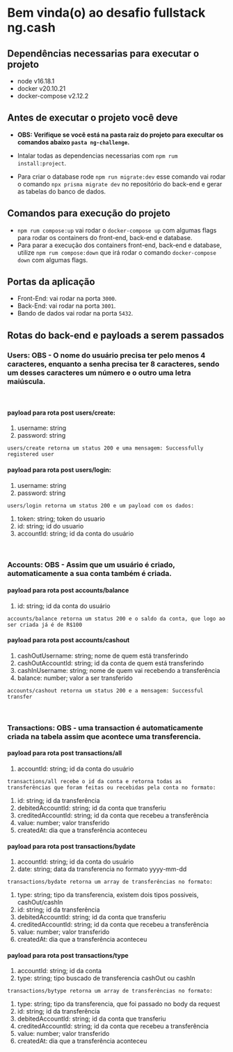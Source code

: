 # Bem vinda(o) ao desafio fullstack ng.cash

## Dependências necessarias para executar o projeto

- node v16.18.1
- docker v20.10.21
- docker-compose v2.12.2

## Antes de executar o projeto você deve

- **OBS: Verifique se você está na pasta raiz do projeto para execultar os comandos abaixo `pasta ng-challenge`.**

- Intalar todas as dependencias necessarias com `npm rum install:project`.
- Para criar o database rode `npm run migrate:dev` esse comando vai rodar o comando `npx prisma migrate dev` no repositório do back-end e gerar as tabelas do banco de dados.

## Comandos para execução do projeto

- `npm rum compose:up` vai rodar o `docker-compose up` com algumas flags para rodar os containers do front-end, back-end e database.
- Para parar a execução dos containers front-end, back-end e database, utilize `npm rum compose:down` que irá rodar o comando `docker-compose down` com algumas flags.

## Portas da aplicação

- Front-End: vai rodar na porta `3000`.
- Back-End: vai rodar na porta `3001`.
- Bando de dados vai rodar na porta `5432`.

## Rotas do back-end e payloads a serem passados

### Users: OBS - O nome do usuário precisa ter pelo menos 4 caracteres, enquanto a senha precisa ter 8 caracteres, sendo um desses caracteres um número e o outro uma letra maiúscula.

<br />

#### payload para rota post users/create:

1. username: string
2. password: string

`users/create retorna um status 200 e uma mensagem: Successfully registered user`

#### payload para rota post users/login:

1. username: string
2. password: string

`users/login retorna um status 200 e um payload com os dados:`

1. token: string; token do usuario
2. id: string; id do usuario
3. accountId: string; id da conta do usuário

<br />

### Accounts: OBS - Assim que um usuário é criado, automaticamente a sua conta também é criada.

#### payload para rota post accounts/balance

1. id: string; id da conta do usuário

`accounts/balance retorna um status 200 e o saldo da conta, que logo ao ser criada já é de R$100`

#### payload para rota post accounts/cashout

1. cashOutUsername: string; nome de quem está transferindo
2. cashOutAccountId: string; id da conta de quem está transferindo
3. cashInUsername: string; nome de quem vai recebendo a transferência
4. balance: number; valor a ser transferido

`accounts/cashout retorna um status 200 e a mensagem: Successful transfer`

<br />

### Transactions: OBS - uma transaction é automaticamente criada na tabela assim que acontece uma transferencia.

#### payload para rota post transactions/all

1. accountId: string; id da conta do usuário

`transactions/all recebe o id da conta e retorna todas as transferências que foram feitas ou recebidas pela conta no formato:`

1. id: string; id da transferência
2. debitedAccountId: string; id da conta que transferiu
3. creditedAccountId: string; id da conta que recebeu a transferência
4. value: number; valor transferido
5. createdAt: dia que a transferência aconteceu

#### payload para rota post transactions/bydate

1. accountId: string; id da conta do usuário
2. date: string; data da transferencia no formato yyyy-mm-dd

`transactions/bydate retorna um array de transferências no formato:`

1. type: string; tipo da transferencia, existem dois tipos possiveis, cashOut/cashIn
2. id: string; id da transferência
3. debitedAccountId: string; id da conta que transferiu
4. creditedAccountId: string; id da conta que recebeu a transferência
5. value: number; valor transferido
6. createdAt: dia que a transferência aconteceu

#### payload para rota post transactions/type

1. accountId: string; id da conta
2. type: string; tipo buscado de transferencia cashOut ou cashIn

`transactions/bytype retorna um array de transferências no formato:`

1. type: string; tipo da transferencia, que foi passado no body da request
2. id: string; id da transferência
3. debitedAccountId: string; id da conta que transferiu
4. creditedAccountId: string; id da conta que recebeu a transferência
5. value: number; valor transferido
6. createdAt: dia que a transferência aconteceu
